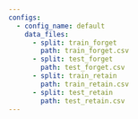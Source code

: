 ```yaml
---
configs:
  - config_name: default
    data_files:
      - split: train_forget
        path: train_forget.csv
      - split: test_forget
        path: test_forget.csv
      - split: train_retain
        path: train_retain.csv
      - split: test_retain
        path: test_retain.csv
---
```

